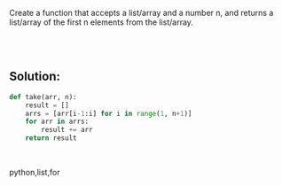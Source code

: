 Create a function that accepts a list/array and a number n, and returns a list/array of the first n elements from the list/array.

<br><br>

## Solution:
```py
def take(arr, n):
    result = []
    arrs = [arr[i-1:i] for i in range(1, n+1)]
    for arr in arrs:
        result += arr
    return result
```

<br>


<tag>python,list,for<tag>